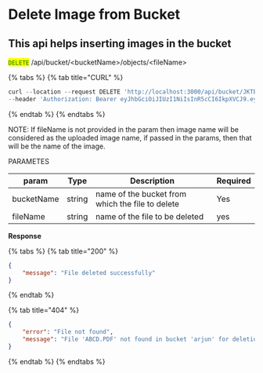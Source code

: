 # Delete Image from Bucket

## This api helps inserting images in the bucket

<mark style="color:green;">`DELETE`</mark> /api/bucket/\<bucketName>/objects/\<fileName>

{% tabs %}
{% tab title="CURL" %}
```javascript
curl --location --request DELETE 'http://localhost:3000/api/bucket/JKTECHNOLOGY/objects/COMMON RECRUITMENT PROCESS FOR RECRUITMENT OF CLERKS IN PARTICIPATING BANKS (CRP CLERKS-XIV).pdf' \
--header 'Authorization: Bearer eyJhbGciOiJIUzI1NiIsInR5cCI6IkpXVCJ9.eyJ1c2VybmFtZSI6ImdhdXJpIiwidXNlcmlkIjoiZDk3MWYxYTMtMDEyOC00MDlmLWI4M2YtMTNiMGRiYmY5YjM0IiwiaWF0IjoxNzIxNTc2NTUzLCJleHAiOjE3MjIxODEzNTN9.a73upKf7Z5ysbJ5oFo4ZiWwQqGXFJqM6hduzi84C1N0'
```
{% endtab %}
{% endtabs %}

NOTE: If fileName is not provided in the param then image name will be considered as the uploaded image name, if passed in the params, then that will be the name of the image.

PARAMETES

| param      | Type   | Description                                      | Required |
| ---------- | ------ | ------------------------------------------------ | -------- |
| bucketName | string | name of the bucket from which the file to delete | Yes      |
| fileName   | string | name of the file to be deleted                   | yes      |

**Response**

{% tabs %}
{% tab title="200" %}
```json
{
    "message": "File deleted successfully"
}
```
{% endtab %}

{% tab title="404" %}
```json
{
    "error": "File not found",
    "message": "File 'ABCD.PDF' not found in bucket 'arjun' for deletion."
}
```
{% endtab %}
{% endtabs %}
